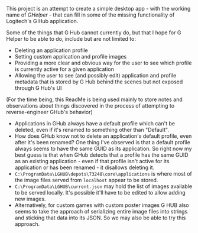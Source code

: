 This project is an attempt to create a simple desktop app - with the working name of _GHelper_ -
that can fill in some of the missing functionality of Logitech's G Hub application.

Some of the things that G Hub cannot currently do, but that I hope for G Helper to be able to do, include but
are not limited to:
* Deleting an application profile
* Setting custom application and profile images
* Providing a more clear and obvious way for the user to see which profile is currently active for a given application
* Allowing the user to see (and possibly edit) application and profile metadata that is stored by G Hub behind the scenes but not exposed through G Hub's UI

(For the time being, this ReadMe is being used mainly to store notes and
observations about things discovered in the process of attempting to 
reverse-engineer GHub's behavior)

* Applications in GHub always have a default profile which can't be deleted, even if it's renamed to something other than "Default".
* How does GHub know not to delete an application's default profile, even after it's been renamed? One thing I've observed is that a default profile always seems to have the same GUID as its application. So right now my best guess is that when GHub detects that a profile has the same GUID as an existing application - even if that profile isn't active for its application or has been renamed - it disallows deleting it.
* `C:\ProgramData\LGHUB\depots\73248\core\applications` is where most of the image files served from `localhost` appear to be stored.
* `C:\ProgramData\LGHUB\current.json` may hold the list of images available to be served locally. It's possible it'll have to be edited to allow adding new images.
* Alternatively, for custom games with custom poster images G HUB also seems to take the approach 
  of serializing entire image files into strings and sticking that data into
  its JSON. So we may also be able to try this approach.
